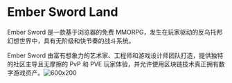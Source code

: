 # Ember Sword Land

Ember Sword 是一款基于浏览器的免费 MMORPG，发生在玩家驱动的反乌托邦幻想世界中，具有无阶级和快节奏的战斗系统。

 Ember Sword 由富有想象力的艺术家、工程师和游戏设计师团队打造，提供独特的社区主导且无摩擦的 PvP 和 PVE 玩家体验，并允许使用区块链技术真正拥有数字游戏资产。![600x200](d:\Users\Desktop\周周\ember-sword-land\600x200.jpg)

